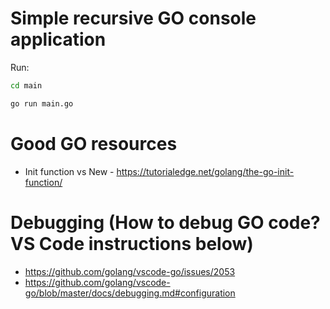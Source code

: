 # Simple recursive GO console application
Run:
```bash
cd main
```

```bash
go run main.go
```

# Good GO resources
- Init function vs New - https://tutorialedge.net/golang/the-go-init-function/

# Debugging (How to debug GO code? VS Code instructions below)
- https://github.com/golang/vscode-go/issues/2053
- https://github.com/golang/vscode-go/blob/master/docs/debugging.md#configuration
